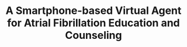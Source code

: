 ---
name: "A Smartphone Based Virtual Agent For Atrial"
title: "A Smartphone-based Virtual Agent for Atrial Fibrillation Education and Counseling"
project: "Atrial Fibrillation"
event: "Intelligent Virtual Agents (IVA)"
authors:
- name: "Kimani, K."
- name: "Bickmore, T."
- name: "Trinh, H."
- name: "Ring, L."
- name: "Paasche-Orlow, M."
- name: "Magnani, J."
year: 2016
resources:
- name: "IVA16 aflit"
  src: "IVA16.aflit.pdf"
external_url: null
draft: false
---